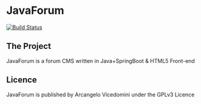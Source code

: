 # JavaForum
[![Build Status](https://travis-ci.org/javaforum-cms/javaforum-core.svg?branch=dev1.0.0)](https://travis-ci.org/javaforum-cms/javaforum-core)
## The Project
JavaForum is a forum CMS written in Java+SpringBoot & HTML5 Front-end
## Licence
JavaForum is published by Arcangelo Vicedomini under the GPLv3 Licence
